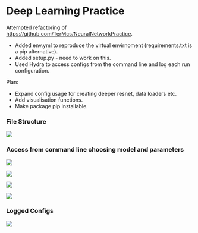 # Deep Learning Practice

Attempted refactoring of https://github.com/TerMcs/NeuralNetworkPractice.

- Added env.yml to reproduce the virtual envirnoment (requirements.txt is a pip alternative).
- Added setup.py - need to work on this.
- Used Hydra to access configs from the command line and log each run configuration.

Plan: 

- Expand config usage for creating deeper resnet, data loaders etc.
- Add visualisation functions.
- Make package pip installable.

### File Structure

![](https://github.com/TerMcs/dl_practice/blob/02dde1c5f2ccfbdfff2978c28dd120b754efcf38/assets/directory.png)


### Access from command line choosing model and parameters

![](https://github.com/TerMcs/dl_practice/blob/02dde1c5f2ccfbdfff2978c28dd120b754efcf38/assets/hydra.png)

![](https://github.com/TerMcs/dl_practice/blob/02dde1c5f2ccfbdfff2978c28dd120b754efcf38/assets/hydra3.png)

![](https://github.com/TerMcs/dl_practice/blob/02dde1c5f2ccfbdfff2978c28dd120b754efcf38/assets/hydra4.png)

![](https://github.com/TerMcs/dl_practice/blob/02dde1c5f2ccfbdfff2978c28dd120b754efcf38/assets/hydra5.png)

### Logged Configs

![](https://github.com/TerMcs/dl_practice/blob/8ec3cb96b00c14c42093ca0a36f3859e1965dc34/assets/hydralog.png)
